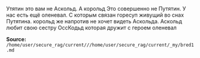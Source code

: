 ﻿Утятин это вам не Аскольд. А корольд Это совершенно не Путятин. У нас есть ещё оленевал. С которым связан горесуп живущий во снах Путятина. корольд же напротив не хочет видеть Аскольда. Аскольд любит свою сестру ОссКодьд которая дружит с героем оленевал


**Source:** `/home/user/secure_rag/current///home/user/secure_rag/current/_my/bred1.md`
